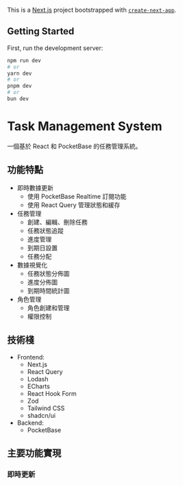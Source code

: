 This is a [Next.js](https://nextjs.org) project bootstrapped with [`create-next-app`](https://nextjs.org/docs/app/api-reference/cli/create-next-app).

## Getting Started

First, run the development server:

```bash
npm run dev
# or
yarn dev
# or
pnpm dev
# or
bun dev
```

# Task Management System

一個基於 React 和 PocketBase 的任務管理系統。

## 功能特點

- 即時數據更新
  - 使用 PocketBase Realtime 訂閱功能
  - 使用 React Query 管理狀態和緩存
- 任務管理
  - 創建、編輯、刪除任務
  - 任務狀態追蹤
  - 進度管理
  - 到期日設置
  - 任務分配
- 數據視覺化
  - 任務狀態分佈圖
  - 進度分佈圖
  - 到期時間統計圖
- 角色管理
  - 角色創建和管理
  - 權限控制

## 技術棧

- Frontend:
  - Next.js
  - React Query
  - Lodash
  - ECharts
  - React Hook Form
  - Zod
  - Tailwind CSS
  - shadcn/ui
- Backend:
  - PocketBase

## 主要功能實現

### 即時更新
